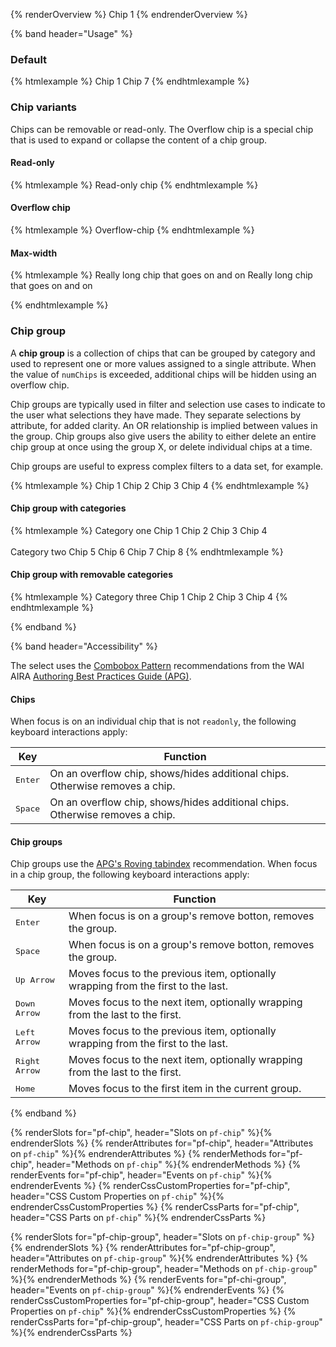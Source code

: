<script type="module">
import '@patternfly/elements/pf-icon/pf-chip.js';
import '@patternfly/elements/pf-badge/pf-badge.js';
import '@patternfly/elements/pf-tooltip/pf-tooltip.js';
</script>

{% renderOverview %}
  <pf-chip>Chip 1</pf-chip>
{% endrenderOverview %}

{% band header="Usage" %}

### Default

{% htmlexample %}
  <pf-chip>Chip 1</pf-chip>
  <pf-chip>Chip <pf-badge number="7">7</pf-badge></pf-chip>
{% endhtmlexample %}

### Chip variants

Chips can be removable or read-only. The Overflow chip is a special chip that is used to expand or collapse the content of a chip group.

#### Read-only

{% htmlexample %}
  <pf-chip read-only>Read-only chip</pf-chip>
{% endhtmlexample %}

#### Overflow chip

{% htmlexample %}
  <pf-chip overflow-chip>Overflow-chip</pf-chip>
{% endhtmlexample %}

#### Max-width

{% htmlexample %}
  <pf-tooltip id="max" position="top">
    <pf-chip onclick="document.getElementById('max').remove()">Really long chip that goes on and on</pf-chip>
    <span slot="content">Really long chip that goes on and on</span>
  </pf-tooltip>
  <style>
    pf-chip {
      max-width: 10em;
    }
  </style>
{% endhtmlexample %}

### Chip group

A **chip group** is a collection of chips that can be grouped by category and used to represent one or more values assigned to a single attribute. When the value of `numChips` is exceeded, additional chips will be hidden using an overflow chip.

Chip groups are typically used in filter and selection use cases to indicate to the user what selections they have made. They separate selections by attribute, for added clarity. An OR relationship is implied between values in the group. Chip groups also give users the ability to either delete an entire chip group at once using the group X, or delete individual chips at a time.

Chip groups are useful to express complex filters to a data set, for example.

{% htmlexample %}
  <pf-chip-group>
    <pf-chip>Chip 1</pf-chip>
    <pf-chip>Chip 2</pf-chip>
    <pf-chip>Chip 3</pf-chip>
    <pf-chip>Chip 4</pf-chip>
  </pf-chip-group>
{% endhtmlexample %}

#### Chip group with categories

{% htmlexample %}
  <pf-chip-group>
    <span slot="category-name">Category one</span>
    <pf-chip>Chip 1</pf-chip>
    <pf-chip>Chip 2</pf-chip>
    <pf-chip>Chip 3</pf-chip>
    <pf-chip>Chip 4</pf-chip>
  </pf-chip-group>
  <br><br>
  <pf-chip-group>
    <span slot="category-name">Category two</span>
    <pf-chip>Chip 5</pf-chip>
    <pf-chip>Chip 6</pf-chip>
    <pf-chip>Chip 7</pf-chip>
    <pf-chip>Chip 8</pf-chip>
  </pf-chip-group>
{% endhtmlexample %}

#### Chip group with removable categories

{% htmlexample %}
  <pf-chip-group closeable>
    <span slot="category-name">Category three</span>
    <pf-chip>Chip 1</pf-chip>
    <pf-chip>Chip 2</pf-chip>
    <pf-chip>Chip 3</pf-chip>
    <pf-chip>Chip 4</pf-chip>
  </pf-chip-group>
{% endhtmlexample %}

{% endband %}

{% band header="Accessibility" %}

The select uses the [Combobox Pattern](https://www.w3.org/WAI/ARIA/apg/patterns/combobox/) recommendations from the WAI AIRA [Authoring Best Practices Guide (APG)](https://www.w3.org/WAI/ARIA/apg).

#### Chips

When focus is on an individual chip that is not `readonly`, the following keyboard interactions apply:

| Key                    | Function                                                                            |
| ---------------------- | ----------------------------------------------------------------------------------- |
| <kbd>Enter</kbd>       | On an overflow chip, shows/hides additional chips. Otherwise removes a chip.        |
| <kbd>Space</kbd>       | On an overflow chip, shows/hides additional chips. Otherwise removes a chip.        |

#### Chip groups

Chip groups use the [APG's Roving tabindex](https://www.w3.org/WAI/ARIA/apg/practices/keyboard-interface/#kbd_roving_tabindex) recommendation. When focus in a chip group, the following keyboard interactions apply:

| Key                    | Function                                                                            |
| ---------------------- | ----------------------------------------------------------------------------------- |
| <kbd>Enter</kbd>       | When focus is on a group's remove botton, removes the group.                        |
| <kbd>Space</kbd>       | When focus is on a group's remove botton, removes the group.                        |
| <kbd>Up Arrow</kbd>    | Moves focus to the previous item, optionally wrapping from the first to the last.   |
| <kbd>Down Arrow</kbd>  | Moves focus to the next item, optionally wrapping from the last to the first.       |
| <kbd>Left Arrow</kbd>  | Moves focus to the previous item, optionally wrapping from the first to the last.   |
| <kbd>Right Arrow</kbd> | Moves focus to the next item, optionally wrapping from the last to the first.       |
| <kbd>Home</kbd>        | Moves focus to the first item in the current group.                                 |

{% endband %}

{% renderSlots for="pf-chip", header="Slots on `pf-chip`" %}{% endrenderSlots %}
{% renderAttributes for="pf-chip", header="Attributes on `pf-chip`" %}{% endrenderAttributes %}
{% renderMethods for="pf-chip", header="Methods on `pf-chip`" %}{% endrenderMethods %}
{% renderEvents for="pf-chip", header="Events on `pf-chip`" %}{% endrenderEvents %}
{% renderCssCustomProperties for="pf-chip", header="CSS Custom Properties on `pf-chip`" %}{% endrenderCssCustomProperties %}
{% renderCssParts for="pf-chip", header="CSS Parts on `pf-chip`" %}{% endrenderCssParts %}

{% renderSlots for="pf-chip-group", header="Slots on `pf-chip-group`" %}{% endrenderSlots %}
{% renderAttributes for="pf-chip-group", header="Attributes on `pf-chip-group`" %}{% endrenderAttributes %}
{% renderMethods for="pf-chip-group", header="Methods on `pf-chip-group`" %}{% endrenderMethods %}
{% renderEvents for="pf-chi-group", header="Events on `pf-chip-group`" %}{% endrenderEvents %}
{% renderCssCustomProperties for="pf-chip-group", header="CSS Custom Properties on `pf-chip`" %}{% endrenderCssCustomProperties %}
{% renderCssParts for="pf-chip-group", header="CSS Parts on `pf-chip-group`" %}{% endrenderCssParts %}
